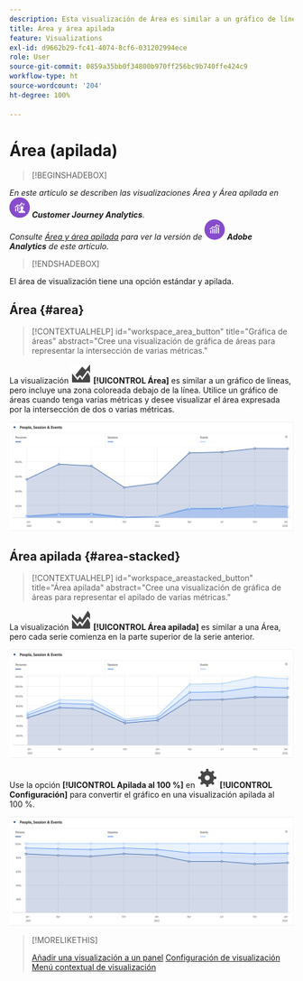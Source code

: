 ```yaml
---
description: Esta visualización de Área es similar a un gráfico de líneas, pero incluye una zona coloreada bajo la línea.
title: Área y área apilada
feature: Visualizations
exl-id: d9662b29-fc41-4074-8cf6-031202994ece
role: User
source-git-commit: 0859a35bb0f34800b970ff256bc9b740ffe424c9
workflow-type: ht
source-wordcount: '204'
ht-degree: 100%

---
```


# Área (apilada)

>[!BEGINSHADEBOX]

_En este artículo se describen las visualizaciones Área y Área apilada en_ ![CustomerJourney Analytics](/help/assets/icons/CustomerJourneyAnalytics.svg) _**Customer Journey Analytics**._<br/>_Consulte [Área y área apilada](https://experienceleague.adobe.com/es/docs/analytics/analyze/analysis-workspace/visualizations/area) para ver la versión de_ ![AdobeAnalytics](/help/assets/icons/AdobeAnalytics.svg) _**Adobe Analytics** de este artículo._

>[!ENDSHADEBOX]


El área de visualización tiene una opción estándar y apilada.

## Área {#area}

<!-- markdownlint-disable MD034 -->

>[!CONTEXTUALHELP]
>id="workspace_area_button"
>title="Gráfica de áreas"
>abstract="Cree una visualización de gráfica de áreas para representar la intersección de varias métricas."

<!-- markdownlint-enable MD034 -->





La visualización ![GraphArea](/help/assets/icons/GraphArea.svg) **[!UICONTROL Área]** es similar a un gráfico de líneas, pero incluye una zona coloreada debajo de la línea. Utilice un gráfico de áreas cuando tenga varias métricas y desee visualizar el área expresada por la intersección de dos o varias métricas.

![Visualización del área que muestra varias métricas](assets/area.png)

## Área apilada {#area-stacked}

<!-- markdownlint-disable MD034 -->

>[!CONTEXTUALHELP]
>id="workspace_areastacked_button"
>title="Área apilada"
>abstract="Cree una visualización de gráfica de áreas para representar el apilado de varias métricas."

<!-- markdownlint-enable MD034 -->


La visualización ![GraphAreaStacked](/help/assets/icons/GraphAreaStacked.svg) **[!UICONTROL Área apilada]** es similar a una Área, pero cada serie comienza en la parte superior de la serie anterior.

![Área apilada que muestra cada serie en la parte superior de la serie anterior.](assets/area-stacked.png)

Use la opción **[!UICONTROL Apilada al 100 %]** en ![Configuración](/help/assets/icons/Setting.svg) **[!UICONTROL Configuración]** para convertir el gráfico en una visualización apilada al 100 %.

![Área apilada que muestra una visualización apilada al 100 %.](assets/area-stacked100.png)

>[!MORELIKETHIS]
>
>[Añadir una visualización a un panel](/help/analysis-workspace/visualizations/freeform-analysis-visualizations.md#add-visualizations-to-a-panel)
>[Configuración de visualización](/help/analysis-workspace/visualizations/freeform-analysis-visualizations.md#settings)
>[Menú contextual de visualización ](/help/analysis-workspace/visualizations/freeform-analysis-visualizations.md#context-menu)
>

